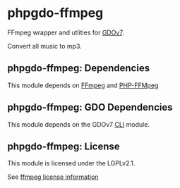# phpgdo-ffmpeg

FFmpeg wrapper and utlities for
[GDOv7](https://github.com/gizmore/phpgdo).

Convert all music to mp3.

## phpgdo-ffmpeg: Dependencies

This module depends on
[FFmpeg](https://github.com/FFmpeg/FFmpeg)
and
[PHP-FFMpeg](https://github.com/PHP-FFMpeg/PHP-FFMpeg)

## phpgdo-ffmpeg: GDO Dependencies

This module depends on the GDOv7
[CLI](https://github.com/gizmore/phpgdo/tree/main/GDO/CLI)
module.

## phpgdo-ffmpeg: License

This module is licensed under the LGPLv2.1.

See
[ffmpeg license information](ffmpeg/FFMPEG_LICENSE_INFO.md)
